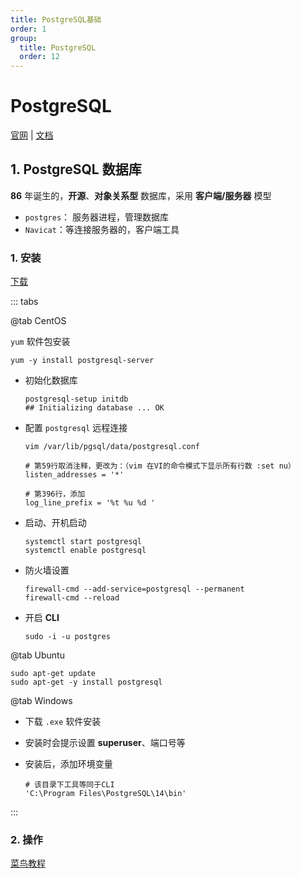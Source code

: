 ```yaml
---
title: PostgreSQL基础
order: 1
group:
  title: PostgreSQL
  order: 12
---
```


# PostgreSQL

[官网](https://www.postgresql.org/) | [文档](https://www.postgresql.org/docs/current/index.html)

## 1. PostgreSQL 数据库

**86** 年诞生的，**开源**、**对象关系型** 数据库，采用 **客户端/服务器** 模型

- `postgres`： 服务器进程，管理数据库
- `Navicat`：等连接服务器的，客户端工具

### 1. 安装

[下载](https://www.postgresql.org/download/)

::: tabs



@tab CentOS

`yum` 软件包安装

```shell
yum -y install postgresql-server
```

- 初始化数据库

  ```shell
  postgresql-setup initdb
  ## Initializing database ... OK
  ```

- 配置 `postgresql` 远程连接

  ```shell
  vim /var/lib/pgsql/data/postgresql.conf

  # 第59行取消注释，更改为：（vim 在VI的命令模式下显示所有行数 :set nu）
  listen_addresses = '*'

  # 第396行，添加
  log_line_prefix = '%t %u %d '
  ```

- 启动、开机启动

  ```shell
  systemctl start postgresql
  systemctl enable postgresql
  ```

- 防火墙设置

  ```shell
  firewall-cmd --add-service=postgresql --permanent
  firewall-cmd --reload
  ```

- 开启 **CLI**

  ```shell
  sudo -i -u postgres
  ```

@tab Ubuntu

```shell
sudo apt-get update
sudo apt-get -y install postgresql
```

@tab Windows 

- 下载 `.exe` 软件安装

- 安装时会提示设置 **superuser**、端口号等

- 安装后，添加环境变量

  ```shell
  # 该目录下工具等同于CLI
  'C:\Program Files\PostgreSQL\14\bin'
  ```

:::

### 2. 操作

[菜鸟教程](https://www.runoob.com/postgresql/postgresql-create-database.html) 
